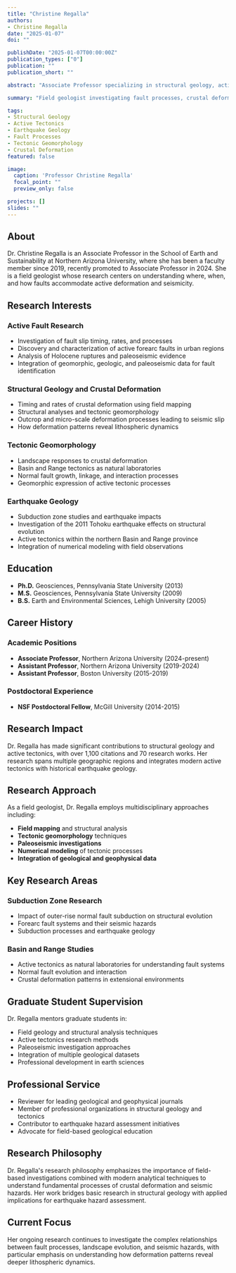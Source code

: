 ```yaml
---
title: "Christine Regalla"
authors: 
- Christine Regalla
date: "2025-01-07"
doi: ""

publishDate: "2025-01-07T00:00:00Z"
publication_types: ["0"]
publication: ""
publication_short: ""

abstract: "Associate Professor specializing in structural geology, active tectonics, and earthquake geology."

summary: "Field geologist investigating fault processes, crustal deformation, and landscape responses to tectonic activity using multidisciplinary approaches."

tags:
- Structural Geology
- Active Tectonics
- Earthquake Geology
- Fault Processes
- Tectonic Geomorphology
- Crustal Deformation
featured: false

image:
  caption: 'Professor Christine Regalla'
  focal_point: ""
  preview_only: false

projects: []
slides: ""
---
```


## About

Dr. Christine Regalla is an Associate Professor in the School of Earth and Sustainability at Northern Arizona University, where she has been a faculty member since 2019, recently promoted to Associate Professor in 2024. She is a field geologist whose research centers on understanding where, when, and how faults accommodate active deformation and seismicity.

## Research Interests

### Active Fault Research
- Investigation of fault slip timing, rates, and processes
- Discovery and characterization of active forearc faults in urban regions
- Analysis of Holocene ruptures and paleoseismic evidence
- Integration of geomorphic, geologic, and paleoseismic data for fault identification

### Structural Geology and Crustal Deformation
- Timing and rates of crustal deformation using field mapping
- Structural analyses and tectonic geomorphology
- Outcrop and micro-scale deformation processes leading to seismic slip
- How deformation patterns reveal lithospheric dynamics

### Tectonic Geomorphology
- Landscape responses to crustal deformation
- Basin and Range tectonics as natural laboratories
- Normal fault growth, linkage, and interaction processes
- Geomorphic expression of active tectonic processes

### Earthquake Geology
- Subduction zone studies and earthquake impacts
- Investigation of the 2011 Tohoku earthquake effects on structural evolution
- Active tectonics within the northern Basin and Range province
- Integration of numerical modeling with field observations

## Education

- **Ph.D.** Geosciences, Pennsylvania State University (2013)
- **M.S.** Geosciences, Pennsylvania State University (2009)
- **B.S.** Earth and Environmental Sciences, Lehigh University (2005)

## Career History

### Academic Positions
- **Associate Professor**, Northern Arizona University (2024-present)
- **Assistant Professor**, Northern Arizona University (2019-2024)
- **Assistant Professor**, Boston University (2015-2019)

### Postdoctoral Experience
- **NSF Postdoctoral Fellow**, McGill University (2014-2015)

## Research Impact

Dr. Regalla has made significant contributions to structural geology and active tectonics, with over 1,100 citations and 70 research works. Her research spans multiple geographic regions and integrates modern active tectonics with historical earthquake geology.

## Research Approach

As a field geologist, Dr. Regalla employs multidisciplinary approaches including:
- **Field mapping** and structural analysis
- **Tectonic geomorphology** techniques
- **Paleoseismic investigations** 
- **Numerical modeling** of tectonic processes
- **Integration of geological and geophysical data**

## Key Research Areas

### Subduction Zone Research
- Impact of outer-rise normal fault subduction on structural evolution
- Forearc fault systems and their seismic hazards
- Subduction processes and earthquake geology

### Basin and Range Studies
- Active tectonics as natural laboratories for understanding fault systems
- Normal fault evolution and interaction
- Crustal deformation patterns in extensional environments

## Graduate Student Supervision

Dr. Regalla mentors graduate students in:
- Field geology and structural analysis techniques
- Active tectonics research methods
- Paleoseismic investigation approaches
- Integration of multiple geological datasets
- Professional development in earth sciences

## Professional Service

- Reviewer for leading geological and geophysical journals
- Member of professional organizations in structural geology and tectonics
- Contributor to earthquake hazard assessment initiatives
- Advocate for field-based geological education

## Research Philosophy

Dr. Regalla's research philosophy emphasizes the importance of field-based investigations combined with modern analytical techniques to understand fundamental processes of crustal deformation and seismic hazards. Her work bridges basic research in structural geology with applied implications for earthquake hazard assessment.

## Current Focus

Her ongoing research continues to investigate the complex relationships between fault processes, landscape evolution, and seismic hazards, with particular emphasis on understanding how deformation patterns reveal deeper lithospheric dynamics.